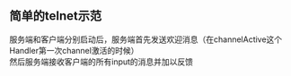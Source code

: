 ## 简单的telnet示范
服务端和客户端分别启动后，服务端首先发送欢迎消息（在channelActive这个Handler第一次channel激活的时候）  
然后服务端接收客户端的所有input的消息并加以反馈  